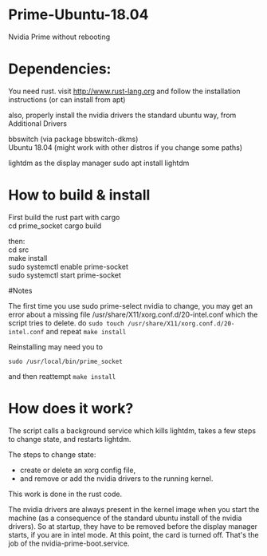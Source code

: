 # Prime-Ubuntu-18.04
Nvidia Prime without rebooting

# Dependencies:

You need rust.
visit http://www.rust-lang.org
and follow the installation instructions
(or can install from apt)

also, properly install the nvidia drivers the standard ubuntu way, from Additional Drivers


bbswitch (via package bbswitch-dkms)\
Ubuntu 18.04 (might work with other distros if you change some paths)

lightdm as the display manager
sudo apt install lightdm


# How to build & install
First build the rust part with cargo\
cd prime_socket
cargo build


then:\
cd src\
make install\
sudo systemctl enable prime-socket\
sudo systemctl start prime-socket


#Notes

The first time you use sudo prime-select nvidia to change, you may get an error about a missing file
/usr/share/X11/xorg.conf.d/20-intel.conf
which the script tries to delete. 
do
`sudo touch /usr/share/X11/xorg.conf.d/20-intel.conf`
and repeat `make install`


Reinstalling may need you to 
```
sudo /usr/local/bin/prime_socket
```
and then reattempt
`make install`

# How does it work?

The script calls a background service which kills lightdm, takes a few steps to change state, and restarts lightdm.

The steps to change state:

* create or delete an xorg config file, 
* and remove or add the nvidia drivers to the running kernel. 

This work is done in the rust code.

The nvidia drivers are always present in the kernel image when you start the machine (as a consequence of the standard ubuntu install of the nvidia drivers). 
So at startup, they have to be removed before the display manager starts, if you are in intel mode. At this point, the card is turned off. That's the job of the nvidia-prime-boot.service. 

